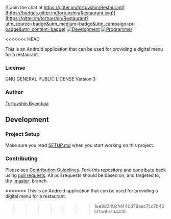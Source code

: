 

[![Join the chat at https://gitter.im/tortuvshin/Restaurant](https://badges.gitter.im/tortuvshin/Restaurant.svg)](https://gitter.im/tortuvshin/Restaurant?utm_source=badge&utm_medium=badge&utm_campaign=pr-badge&utm_content=badge)
[![Development](https://img.shields.io/badge/development-pass-green.svg)]()
[![Programmer](
https://img.shields.io/badge/programmer-toroo-green.svg)](https://tortuvshin.github.io)

<<<<<<< HEAD

This is an Android application that can be used for providing a digital menu for a restaurant.


### License
GNU GENERAL PUBLIC LICENSE Version 3


### Author
[Tortuvshin Byambaa](http://tortuvshin.github.io/)


## Development

### Project Setup
Make sure you read [SETUP.md][SETUP] when you start working on this project.

### Contributing
Please see [Contribution Guidelines][CONTRIBUTION]. Fork this repository and contribute back using
[pull requests](https://github.com/tortuvshin/restaurant-android/pulls). All pull requests should be based on, and targeted to, the ['master'](https://github.com/tortuvshin/restaurant-android/master) branch.

[SETUP]: https://github.com/tortuvshin/restaurant-android/blob/master/doc/SETUP.md
[CONTRIBUTION]: https://github.com/tortuvshin/restaurant-android/blob/master/doc/CONTRIBUTING.md
=======
This is an Android application that can be used for providing a digital menu for a restaurant.
>>>>>>> 1ae9d240cfd440d79aac7cc7b455f1bdfe704410
